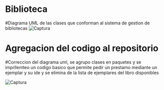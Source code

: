 # Biblioteca
#Diagrama UML de las clases que conforman al sistema de gestion de bibliotecas
![Captura](https://github.com/DavosJar/Biblioteca/assets/166522585/7c7b9df2-a643-43ff-947b-2608162b5716)
# Agregacion del codigo al repositorio
#Correccion del diagrama uml, se agrupo clases en paquetes
y se imprllemteo un codigo basico que permite pedir un prestamo mediante un ejemplar y su ide y se elimina de la lista de ejemplares del libro disponibles

![Captura](https://github.com/DavosJar/Biblioteca/assets/166522585/c2a01907-0c9a-4842-95e4-337b875ecdb8)
